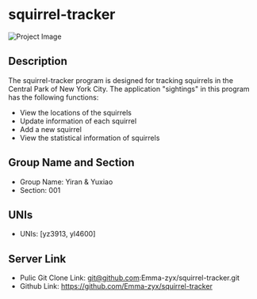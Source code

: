 # squirrel-tracker
![Project Image](https://cdn.suwalls.com/wallpapers/animals/squirrel-reflected-in-the-water-24042-1920x1080.jpg)


## Description
The squirrel-tracker program is designed for tracking squirrels in the Central Park of New York City. The application "sightings" in this program has the following functions:
- View the locations of the squirrels
- Update information of each squirrel
- Add a new squirrel
- View the statistical information of squirrels


## Group Name and Section
- Group Name: Yiran & Yuxiao
- Section: 001

## UNIs
- UNIs: [yz3913, yl4600]

## Server Link
- Pulic Git Clone Link: git@github.com:Emma-zyx/squirrel-tracker.git
- Github Link: https://github.com/Emma-zyx/squirrel-tracker
